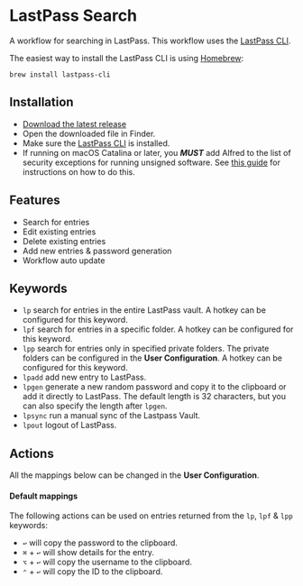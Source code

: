 # LastPass Search

A workflow for searching in LastPass. This workflow uses the [LastPass CLI](https://github.com/lastpass/lastpass-cli).

The easiest way to install the LastPass CLI is using [Homebrew](https://brew.sh/):
```
brew install lastpass-cli
```

## Installation
* [Download the latest release](https://github.com/rwilgaard/alfred-lastpass-search/releases)
* Open the downloaded file in Finder.
* Make sure the [LastPass CLI](https://github.com/lastpass/lastpass-cli) is installed.
* If running on macOS Catalina or later, you _**MUST**_ add Alfred to the list of security exceptions for running unsigned software. See [this guide](https://github.com/deanishe/awgo/wiki/Catalina) for instructions on how to do this.

## Features
* Search for entries
* Edit existing entries
* Delete existing entries
* Add new entries & password generation
* Workflow auto update

## Keywords

* `lp` search for entries in the entire LastPass vault. A hotkey can be configured for this keyword.
* `lpf` search for entries in a specific folder. A hotkey can be configured for this keyword.
* `lpp` search for entries only in specified private folders. The private folders can be configured in the **User Configuration**. A hotkey can be configured for this keyword.
* `lpadd` add new entry to LastPass.
* `lpgen` generate a new random password and copy it to the clipboard or add it directly to LastPass. The default length is 32 characters, but you can also specify the length after `lpgen`.
* `lpsync` run a manual sync of the Lastpass Vault.
* `lpout` logout of LastPass.

## Actions
All the mappings below can be changed in the **User Configuration**.

#### Default mappings
The following actions can be used on entries returned from the `lp`, `lpf` & `lpp` keywords:
* `↩` will copy the password to the clipboard.
* `⌘` + `↩` will show details for the entry.
* `⌥` + `↩` will copy the username to the clipboard.
* `⌃` + `↩` will copy the ID to the clipboard.
